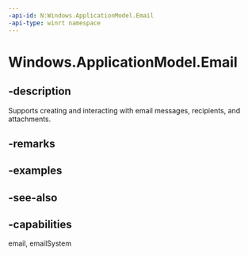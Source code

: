 ```yaml
---
-api-id: N:Windows.ApplicationModel.Email
-api-type: winrt namespace
---
```


# Windows.ApplicationModel.Email

## -description
Supports creating and interacting with email messages, recipients, and attachments.

## -remarks

## -examples

## -see-also
## -capabilities
email, emailSystem
